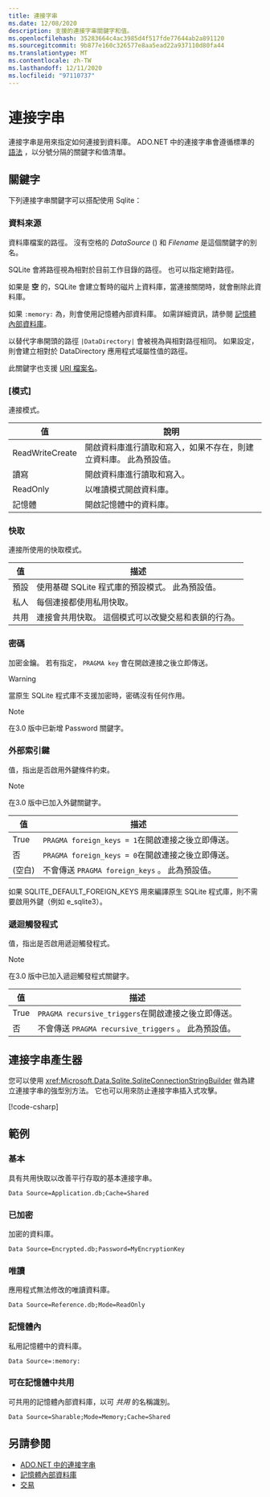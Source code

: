 ```yaml
---
title: 連接字串
ms.date: 12/08/2020
description: 支援的連接字串關鍵字和值。
ms.openlocfilehash: 35283664c4ac3985d4f517fde77644ab2a891120
ms.sourcegitcommit: 9b877e160c326577e8aa5ead22a937110d80fa44
ms.translationtype: MT
ms.contentlocale: zh-TW
ms.lasthandoff: 12/11/2020
ms.locfileid: "97110737"
---
```

# <a name="connection-strings"></a>連接字串

連接字串是用來指定如何連接到資料庫。 ADO.NET 中的連接字串會遵循標準的 [語法](../../../framework/data/adonet/connection-strings.md) ，以分號分隔的關鍵字和值清單。

## <a name="keywords"></a>關鍵字

下列連接字串關鍵字可以搭配使用 Sqlite：

### <a name="data-source"></a>資料來源

資料庫檔案的路徑。 沒有空格的 *DataSource* () 和 *Filename* 是這個關鍵字的別名。

SQLite 會將路徑視為相對於目前工作目錄的路徑。 也可以指定絕對路徑。

如果是 **空** 的，SQLite 會建立暫時的磁片上資料庫，當連接關閉時，就會刪除此資料庫。

如果 `:memory:` 為，則會使用記憶體內部資料庫。 如需詳細資訊，請參閱 [記憶體內部資料庫](in-memory-databases.md)。

以替代字串開頭的路徑 `|DataDirectory|` 會被視為與相對路徑相同。 如果設定，則會建立相對於 DataDirectory 應用程式域屬性值的路徑。

此關鍵字也支援 [URI 檔案名](https://www.sqlite.org/uri.html)。

### <a name="mode"></a>[模式]

連接模式。

| 值           | 說明                                                                                        |
| --------------- | -------------------------------------------------------------------------------------------------- |
| ReadWriteCreate | 開啟資料庫進行讀取和寫入，如果不存在，則建立資料庫。 此為預設值。 |
| 讀寫       | 開啟資料庫進行讀取和寫入。                                                        |
| ReadOnly        | 以唯讀模式開啟資料庫。                                                              |
| 記憶體          | 開啟記憶體中的資料庫。                                                                       |

### <a name="cache"></a>快取

連接所使用的快取模式。

| 值   | 描述                                                                                    |
| ------- | ---------------------------------------------------------------------------------------------- |
| 預設 | 使用基礎 SQLite 程式庫的預設模式。 此為預設值。                   |
| 私人 | 每個連接都使用私用快取。                                                          |
| 共用  | 連接會共用快取。 這個模式可以改變交易和表鎖的行為。 |

### <a name="password"></a>密碼

加密金鑰。 若有指定， `PRAGMA key` 會在開啟連接之後立即傳送。

> [!WARNING]
> 當原生 SQLite 程式庫不支援加密時，密碼沒有任何作用。

> [!NOTE]
> 在3.0 版中已新增 Password 關鍵字。

### <a name="foreign-keys"></a>外部索引鍵

值，指出是否啟用外鍵條件約束。

> [!NOTE]
> 在3.0 版中已加入外鍵關鍵字。

| 值   | 描述
| ------- | --- |
| True    | `PRAGMA foreign_keys = 1`在開啟連接之後立即傳送。
| 否   | `PRAGMA foreign_keys = 0`在開啟連接之後立即傳送。
| (空白) | 不會傳送 `PRAGMA foreign_keys` 。 此為預設值。 |

如果 SQLITE_DEFAULT_FOREIGN_KEYS 用來編譯原生 SQLite 程式庫，則不需要啟用外鍵（例如 e_sqlite3）。

### <a name="recursive-triggers"></a>遞迴觸發程式

值，指出是否啟用遞迴觸發程式。

> [!NOTE]
> 在3.0 版中已加入遞迴觸發程式關鍵字。

| 值 | 描述                                                                 |
| ----- | --------------------------------------------------------------------------- |
| True  | `PRAGMA recursive_triggers`在開啟連接之後立即傳送。 |
| 否 | 不會傳送 `PRAGMA recursive_triggers` 。 此為預設值。              |

## <a name="connection-string-builder"></a>連接字串產生器

您可以使用 <xref:Microsoft.Data.Sqlite.SqliteConnectionStringBuilder> 做為建立連接字串的強型別方法。 它也可以用來防止連接字串插入式攻擊。

[!code-csharp[](../../../../samples/snippets/standard/data/sqlite/EncryptionSample/Program.cs?name=snippet_ConnectionStringBuilder)]

## <a name="examples"></a>範例

### <a name="basic"></a>基本

具有共用快取以改善平行存取的基本連接字串。

```connectionstring
Data Source=Application.db;Cache=Shared
```

### <a name="encrypted"></a>已加密

加密的資料庫。

```connectionstring
Data Source=Encrypted.db;Password=MyEncryptionKey
```

### <a name="read-only"></a>唯讀

應用程式無法修改的唯讀資料庫。

```connectionstring
Data Source=Reference.db;Mode=ReadOnly
```

### <a name="in-memory"></a>記憶體內

私用記憶體中的資料庫。

```connectionstring
Data Source=:memory:
```

### <a name="sharable-in-memory"></a>可在記憶體中共用

可共用的記憶體內部資料庫，以可 *共用* 的名稱識別。

```connectionstring
Data Source=Sharable;Mode=Memory;Cache=Shared
```

## <a name="see-also"></a>另請參閱

* [ADO.NET 中的連接字串](../../../framework/data/adonet/connection-strings.md)
* [記憶體內部資料庫](in-memory-databases.md)
* [交易](transactions.md)

